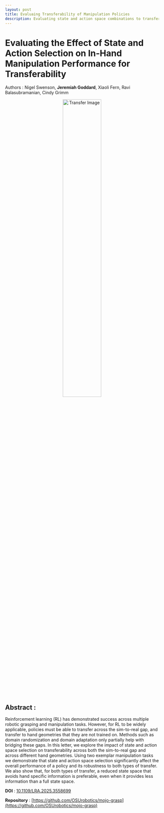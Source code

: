 ```yaml
---
layout: post
title: Evaluaing Transferability of Manipulation Policies
description: Evaluating state and action space combinations to transfer RL policies to different hands
---
```


Evaluating the Effect of State and Action Selection on In-Hand Manipulation Performance for Transferability
=========

Authors : Nigel Swenson, **Jeremiah Goddard**, Xiaoli Fern, Ravi Balasubramanian, Cindy Grimm

<div style="text-align: center;">
  <img src="{{ '/assets/Alt_methods_figure_v7.PNG' | relative_url }}" alt="Transfer Image" style="max-width: 1200px; width: 50%; height: auto;" />
</div>

Abstract : 
----------
Reinforcement learning (RL) has demonstrated success across multiple robotic grasping and manipulation tasks. However, for RL to be widely applicable, policies must be able to transfer across the sim-to-real gap, and transfer to hand geometries that they are not trained on. Methods such as domain randomization and domain adaptation only partially help with bridging these gaps. In this letter, we explore the impact of state and action space selection on transferability across both the sim-to-real gap and across different hand geometries. Using two exemplar manipulation tasks we demonstrate that state and action space selection significantly affect the overall performance of a policy and its robustness to both types of transfer. We also show that, for both types of transfer, a reduced state space that avoids hand specific information is preferable, even when it provides less information than a full state space.

**DOI** : [10.1109/LRA.2025.3558699](https://doi.org/10.1109/LRA.2025.3558699)

**Repository** : [https://github.com/OSUrobotics/mojo-grasp](https://github.com/OSUrobotics/mojo-grasp)